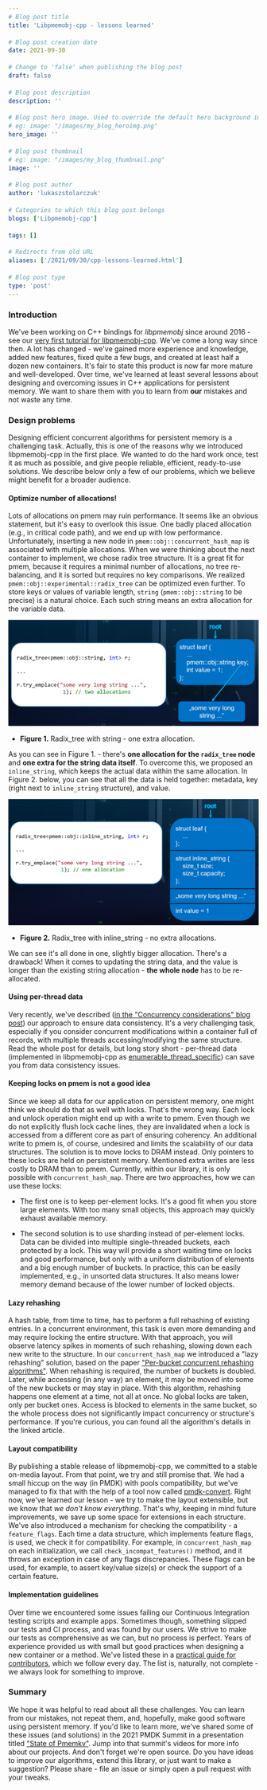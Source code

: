 ```yaml
---
# Blog post title
title: 'Libpmemobj-cpp - lessons learned'

# Blog post creation date
date: 2021-09-30

# Change to 'false' when publishing the blog post
draft: false

# Blog post description
description: ''

# Blog post hero image. Used to override the default hero background image.
# eg: image: "/images/my_blog_heroimg.png"
hero_image: ''

# Blog post thumbnail
# eg: image: "/images/my_blog_thumbnail.png"
image: ''

# Blog post author
author: 'lukaszstolarczuk'

# Categories to which this blog post belongs
blogs: ['Libpmemobj-cpp']

tags: []

# Redirects from old URL
aliases: ['/2021/09/30/cpp-lessons-learned.html']

# Blog post type
type: 'post'
---
```


### Introduction

We've been working on C++ bindings for _libpmemobj_ since around 2016 - see our [very first
tutorial for libpmemobj-cpp][cpp_tutorial_blog]. We've come a long way since then. A lot has
changed - we've gained more experience and knowledge, added new features, fixed quite a few
bugs, and created at least half a dozen new containers. It's fair to state this product is now
far more mature and well-developed. Over time, we've learned at least several lessons about
designing and overcoming issues in C++ applications for persistent memory. We want to share
them with you to learn from **our** mistakes and not waste any time.

### Design problems

Designing efficient concurrent algorithms for persistent memory is a challenging task.
Actually, this is one of the reasons why we introduced libpmemobj-cpp in the first place.
We wanted to do the hard work once, test it as much as possible, and give people reliable,
efficient, ready-to-use solutions. We describe below only a few of our problems, which
we believe might benefit for a broader audience.

#### Optimize number of allocations!

Lots of allocations on pmem may ruin performance. It seems like an obvious statement, but
it's easy to overlook this issue. One badly placed allocation (e.g., in critical
code path), and we end up with low performance. Unfortunately, inserting a new node in
`pmem::obj::concurrent_hash_map` is associated with multiple allocations.
When we were thinking about the next container to implement, we chose radix tree structure.
It is a great fit for pmem, because it requires a minimal number of allocations, no tree
re-balancing, and it is sorted but requires no key comparisons. We realized
`pmem::obj::experimental::radix_tree` can be optimized even further. To store keys or
values of variable length, `string` (`pmem::obj::string` to be precise) is a natural
choice. Each such string means an extra allocation for the variable data.

![Radix tree with string](/images/posts/cpp_lessons_string.png 'Radix tree with string')

- **Figure 1.** Radix_tree with string - one extra allocation.

As you can see in Figure 1. - there's **one allocation for the `radix_tree` node**
and **one extra for the string data itself**. To overcome this, we proposed an
`inline_string`, which keeps the actual data within the same allocation. In Figure 2.
below, you can see that all the data is held together: metadata, key
(right next to `inline_string` structure), and value.

![Radix tree with inline_string](/images/posts/cpp_lessons_inline_string.png 'Radix tree with inline_string')

- **Figure 2.** Radix_tree with inline_string - no extra allocations.

We can see it's all done in one, slightly bigger allocation. There's a drawback! When
it comes to updating the string data, and the value is longer than the existing string
allocation - **the whole node** has to be re-allocated.

#### Using per-thread data

Very recently, we've described ([in the "Concurrency considerations" blog post][concurrency_blog])
our approach to ensure data consistency. It's a very challenging task, especially if
you consider concurrent modifications within a container full of records, with multiple
threads accessing/modifying the same structure. Read the whole post for details,
but long story short - per-thread data (implemented in libpmemobj-cpp as
[enumerable_thread_specific][ptls_docs]) can save you from data consistency issues.

#### Keeping locks on pmem is not a good idea

Since we keep all data for our application on persistent memory, one might think we should
do that as well with locks. That's the wrong way. Each lock and unlock operation might end up
with a write to pmem. Even though we do not explicitly flush lock cache lines, they are
invalidated when a lock is accessed from a different core as part of ensuring coherency.
An additional write to pmem is, of course, undesired and limits the scalability of our data
structures. The solution is to move locks to DRAM instead. Only pointers to these locks
are held on persistent memory. Mentioned extra writes are less costly to DRAM than to pmem.
Currently, within our library, it is only possible with `concurrent_hash_map`. There are
two approaches, how we can use these locks:

- The first one is to keep per-element locks. It's a good fit when you store large
  elements. With too many small objects, this approach may quickly exhaust available memory.

- The second solution is to use sharding instead of per-element locks. Data can be divided
  into multiple single-threaded buckets, each protected by a lock. This way will provide
  a short waiting time on locks and good performance, but only with a uniform distribution of
  elements and a big enough number of buckets. In practice, this can be easily implemented,
  e.g., in unsorted data structures. It also means lower memory demand because of the lower
  number of locked objects.

#### Lazy rehashing

A hash table, from time to time, has to perform a full rehashing of existing entries.
In a concurrent environment, this task is even more demanding and may require locking
the entire structure. With that approach, you will observe latency spikes in moments
of such rehashing, slowing down each new write to the structure. In our
`concurrent_hash_map` we introduced a "lazy rehashing" solution, based on the paper
["Per-bucket concurrent rehashing algorithms"][rehashing_pdf]. When rehashing
is required, the number of buckets is doubled. Later, while accessing (in any way)
an element, it may be moved into some of the new buckets or may stay in place. With
this algorithm, rehashing happens one element at a time, not all at once. No global
locks are taken, only per bucket ones. Access is blocked to elements in the same
bucket, so the whole process does not significantly impact concurrency or structure's
performance. If you're curious, you can found all the algorithm's details in the
linked article.

#### Layout compatibility

By publishing a stable release of libpmemobj-cpp, we committed to a stable on-media layout.
From that point, we try and still promise that. We had a small hiccup on the way (in PMDK)
with pools compatibility, but we've managed to fix that with the help of a tool now called
[pmdk-convert][pmdk_convert_blog]. Right now, we've learned our lesson - we try to make the
layout extensible, but we know that _we don't know everything_. That's why, keeping in mind
future improvements, we save up some space for extensions in each structure. We've also
introduced a mechanism for checking the compatibility - a `feature_flags`. Each time a data
structure, which implements feature flags, is used, we check it for compatibility. For example,
in `concurrent_hash_map` on each initialization, we call `check_incompat_features()` method,
and it throws an exception in case of any flags discrepancies. These flags can be used,
for example, to assert key/value size(s) or check the support of a certain feature.

#### Implementation guidelines

Over time we encountered some issues failing our Continuous Integration testing scripts
and example apps. Sometimes though, something slipped our tests and CI process, and was
found by our users. We strive to make our tests as comprehensive as we can, but no process
is perfect. Years of experience provided us with small but good practices when designing
a new container or a method. We've listed these in a
[practical guide for contributors][container_contrib], which we follow every day.
The list is, naturally, not complete - we always look for something to improve.

### Summary

We hope it was helpful to read about all these challenges. You can learn from our mistakes,
not repeat them, and, hopefully, make good software using persistent memory. If you'd like
to learn more, we've shared some of these issues (and solutions) in the 2021 PMDK Summit
in a presentation titled ["State of Pmemkv"][summit_state_pmemkv]. Jump into that summit's
videos for more info about our projects. And don't forget we're open source. Do you have
ideas to improve our algorithms, extend this library, or just want to make a suggestion?
Please share - file an issue or simply open a pull request with your tweaks.

[cpp_tutorial_blog]: /2016/01/12/cpp-01.html
[concurrency_blog]: /2021/09/17/concurrency.html
[ptls_docs]: /libpmemobj-cpp/master/doxygen/classpmem_1_1detail_1_1enumerable__thread__specific.html
[rehashing_pdf]: https://arxiv.org/ftp/arxiv/papers/1509/1509.02235.pdf
[pmdk_convert_blog]: /2019/02/01/pool-conversion-tool.html
[container_contrib]: https://github.com/pmem/libpmemobj-cpp/blob/master/CONTRIBUTING.md#implementing-persistent-containers
[summit_state_pmemkv]: /events/2021-spdk-pmdk-intel-performance-analyzers-virtual-forum/
